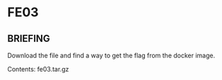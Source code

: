# FE03
## BRIEFING
Download the file and find a way to get the flag from the docker image.

Contents: fe03.tar.gz
